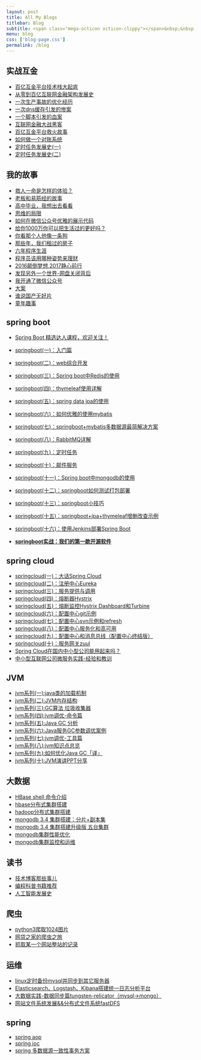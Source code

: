 ```yaml
---
layout: post
title: All My Blogs
titlebar: Blog
subtitle: <span class="mega-octicon octicon-clippy"></span>&nbsp;&nbsp; Take notes about everything new
menu: blog
css: ['blog-page.css']
permalink: /blog
---
```



## 实战互金

- [百亿互金平台技术栈大起底](http://www.trisonlu.com/arch/2017/06/30/technology-stack.html)
- [从零到百亿互联网金融架构发展史](http://www.trisonlu.com/%E6%9E%B6%E6%9E%84/2017/01/10/%E4%BB%8E%E9%9B%B6%E5%88%B0%E7%99%BE%E4%BA%BF%E4%BA%92%E8%81%94%E7%BD%91%E9%87%91%E8%9E%8D%E6%9E%B6%E6%9E%84%E5%8F%91%E5%B1%95%E5%8F%B2.html)
- [一次生产事故的优化经历](http://www.trisonlu.com/%E4%BC%98%E5%8C%96/2017/02/06/%E4%B8%80%E6%AC%A1%E7%94%9F%E4%BA%A7%E4%BA%8B%E6%95%85%E7%9A%84%E4%BC%98%E5%8C%96%E7%BB%8F%E5%8E%86.html)  
- [一次dns缓存引发的惨案](http://www.trisonlu.com/%E4%BC%98%E5%8C%96/2017/02/09/%E4%B8%80%E6%AC%A1dns%E7%BC%93%E5%AD%98%E5%BC%95%E5%8F%91%E7%9A%84%E6%83%A8%E6%A1%88.html)  
- [一个脚本引发的血案](http://www.trisonlu.com/%E4%BC%98%E5%8C%96/2017/02/12/%E4%B8%80%E4%B8%AA%E8%84%9A%E6%9C%AC%E5%BC%95%E5%8F%91%E7%9A%84%E8%A1%80%E6%A1%88.html)  
- [互联网金融大战黑客](http://www.trisonlu.com/%E4%BC%98%E5%8C%96/2017/02/15/%E4%BA%92%E8%81%94%E7%BD%91%E9%87%91%E8%9E%8D%E5%A4%A7%E6%88%98%E9%BB%91%E5%AE%A2.html)  
- [百亿互金平台救火故事](http://www.trisonlu.com/%E4%BC%98%E5%8C%96/2017/02/16/%E7%99%BE%E4%BA%BF%E4%BA%92%E9%87%91%E5%B9%B3%E5%8F%B0%E6%95%91%E7%81%AB%E6%95%85%E4%BA%8B.html)  
- [如何做一个对账系统](http://www.trisonlu.com/pay/2017/06/13/reconciliation-system.html)  
- [定时任务发展史(一)](http://www.trisonlu.com/java/2017/06/28/timer-task-develop-1.html)  
- [定时任务发展史(二)](http://www.trisonlu.com/java/2017/06/29/timer-task-develop-2.html)  

## 我的故事

- [救人一命是怎样的体验？](http://www.trisonlu.com/life/2017/06/25/save-a-life.html)  
- [老板和易筋经的故事](http://www.trisonlu.com/blog/2017/09/17/boss-anxious.html)  
- [高中毕业，我想出去看看](http://www.trisonlu.com/life/2017/07/03/pingjing-life.html)  
- [思维的局限](http://www.trisonlu.com/life/2017/05/19/Limitations-of-thinking.html)
- [如何在微信公众号优雅的展示代码](http://www.trisonlu.com/other/2017/05/15/wechat-markdown.html)
- [给你1000万你可以把生活过的更好吗？](http://www.trisonlu.com/life/2017/05/05/1000-and-life.html)
- [你看那个人他像一条狗](http://www.trisonlu.com/career/2017/03/26/programmer-confused.html)
- [那些年，我们租过的房子](http://www.trisonlu.com/life/2017/04/21/house-rented.html)
- [六年程序生涯](http://www.trisonlu.com/%E5%85%AD%E5%B9%B4/2016/11/20/%E5%85%AD%E5%B9%B4%E7%A8%8B%E5%BA%8F%E7%94%9F%E6%B6%AF.html)
- [程序员该用哪种姿势来理财](http://www.trisonlu.com/%E7%94%9F%E6%B4%BB/2016/05/08/%E7%A8%8B%E5%BA%8F%E5%91%98%E8%AF%A5%E7%94%A8%E5%93%AA%E7%A7%8D%E5%A7%BF%E5%8A%BF%E6%9D%A5%E7%90%86%E8%B4%A2.html)
- [2016颠倒梦想,2017静心前行](http://www.trisonlu.com/%E7%94%9F%E6%B4%BB/2017/01/01/2016%E9%A2%A0%E5%80%92%E6%A2%A6%E6%83%B3,2017%E9%9D%99%E5%BF%83%E5%89%8D%E8%A1%8C.html)
- [发现另外一个世界-网盘关闭背后](http://www.trisonlu.com/%E7%94%9F%E6%B4%BB/2017/01/18/%E5%8F%91%E7%8E%B0%E5%8F%A6%E5%A4%96%E4%B8%80%E4%B8%AA%E4%B8%96%E7%95%8C.html)
- [我开通了微信公众号](http://www.trisonlu.com/life/2017/04/26/open-wechat.html)
- [大案](http://www.trisonlu.com/life/2017/07/06/big-case.html)  
- [谁说国产无好片](http://www.trisonlu.com/movie/2017/08/06/china-good-movie.html)  
- [童年趣事](http://www.trisonlu.com/life/2017/07/29/childhood-fun.html)  


## spring boot 

- [Spring Boot 精选达人课程，欢迎关注！](http://gitbook.cn/gitchat/column/59f5daa149cd4330613605ba)  
- [springboot(一)：入门篇](http://www.trisonlu.com/springboot/2016/01/06/springboot(%E4%B8%80)-%E5%85%A5%E9%97%A8%E7%AF%87.html)
- [springboot(二)：web综合开发](http://www.trisonlu.com/springboot/2016/02/03/springboot(%E4%BA%8C)-web%E7%BB%BC%E5%90%88%E5%BC%80%E5%8F%91.html)
- [springboot(三)：Spring boot中Redis的使用](http://www.trisonlu.com/springboot/2016/03/06/springboot(%E4%B8%89)-Spring-Boot%E4%B8%ADRedis%E7%9A%84%E4%BD%BF%E7%94%A8.html)
- [springboot(四)：thymeleaf使用详解](http://www.trisonlu.com/springboot/2016/05/01/springboot(%E5%9B%9B)-thymeleaf%E4%BD%BF%E7%94%A8%E8%AF%A6%E8%A7%A3.html)
- [springboot(五)：spring data jpa的使用](http://www.trisonlu.com/springboot/2016/08/20/springboot(%E4%BA%94)-spring-data-jpa%E7%9A%84%E4%BD%BF%E7%94%A8.html)
- [springboot(六)：如何优雅的使用mybatis](http://www.trisonlu.com/springboot/2016/11/06/springboot(%E5%85%AD)-%E5%A6%82%E4%BD%95%E4%BC%98%E9%9B%85%E7%9A%84%E4%BD%BF%E7%94%A8mybatis.html)
- [springboot(七)：springboot+mybatis多数据源最简解决方案](http://www.trisonlu.com/springboot/2016/11/25/springboot(%E4%B8%83)-springboot+mybatis%E5%A4%9A%E6%95%B0%E6%8D%AE%E6%BA%90%E6%9C%80%E7%AE%80%E8%A7%A3%E5%86%B3%E6%96%B9%E6%A1%88.html)
- [springboot(八)：RabbitMQ详解](http://www.trisonlu.com/springboot/2016/11/30/springboot(%E5%85%AB)-RabbitMQ%E8%AF%A6%E8%A7%A3.html)
- [springboot(九)：定时任务](http://www.trisonlu.com/springboot/2016/12/02/springboot(%E4%B9%9D)-%E5%AE%9A%E6%97%B6%E4%BB%BB%E5%8A%A1.html)
- [springboot(十)：邮件服务](http://www.trisonlu.com/springboot/2017/05/06/springboot-mail.html)
- [springboot(十一)：Spring boot中mongodb的使用](http://www.trisonlu.com/springboot/2017/05/08/springboot-mongodb.html)
- [springboot(十二)：springboot如何测试打包部署](http://www.trisonlu.com/springboot/2017/05/09/springboot-deploy.html)
- [springboot(十三)：springboot小技巧](http://www.trisonlu.com/springboot/2017/06/22/springboot-tips.html)
- [springboot(十五)：springboot+jpa+thymeleaf增删改查示例](http://www.trisonlu.com/springboot/2017/09/23/spring-boot-jpa-thymeleaf-curd.html)  
- [springboot(十六)：使用Jenkins部署Spring Boot](http://www.trisonlu.com/springboot/2017/11/11/springboot-jenkins.html)

- **[springboot实战：我们的第一款开源软件](http://www.trisonlu.com/springboot/2016/09/26/springboot%E5%AE%9E%E6%88%98-%E6%88%91%E4%BB%AC%E7%9A%84%E7%AC%AC%E4%B8%80%E6%AC%BE%E5%BC%80%E6%BA%90%E8%BD%AF%E4%BB%B6.html)**

## spring cloud 

- [springcloud(一)：大话Spring Cloud](http://www.trisonlu.com/springcloud/2017/05/01/simple-springcloud.html)
- [springcloud(二)：注册中心Eureka](http://www.trisonlu.com/springcloud/2017/05/10/springcloud-eureka.html)
- [springcloud(三)：服务提供与调用](http://www.trisonlu.com/springcloud/2017/05/12/eureka-provider-constomer.html)
- [springcloud(四)：熔断器Hystrix](http://www.trisonlu.com/springcloud/2017/05/16/springcloud-hystrix.html)
- [springcloud(五)：熔断监控Hystrix Dashboard和Turbine](http://www.trisonlu.com/springcloud/2017/05/18/hystrix-dashboard-turbine.html)
- [springcloud(六)：配置中心git示例](http://www.trisonlu.com/springcloud/2017/05/22/springcloud-config-git.html)
- [springcloud(七)：配置中心svn示例和refresh](http://www.trisonlu.com/springcloud/2017/05/23/springcloud-config-svn-refresh.html)
- [springcloud(八)：配置中心服务化和高可用](http://www.trisonlu.com/springcloud/2017/05/25/springcloud-config-eureka.html)
- [springcloud(九)：配置中心和消息总线（配置中心终结版）](http://www.trisonlu.com/springcloud/2017/05/26/springcloud-config-eureka-bus.html)
- [springcloud(十)：服务网关zuul](http://www.trisonlu.com/springcloud/2017/06/01/gateway-service-zuul.html)  
- [Spring Cloud在国内中小型公司能用起来吗？](http://www.trisonlu.com/springcloud/2017/09/11/can-use-springcloud.html)   
- [中小型互联网公司微服务实践-经验和教训](http://www.trisonlu.com/springcloud/2017/10/19/micro-service-practice.html)


## JVM

- [jvm系列(一):java类的加载机制](http://www.trisonlu.com/jvm/2017/08/19/class-loading-principle.html)
- [jvm系列(二):JVM内存结构](http://www.trisonlu.com/jvm/2017/08/25/jvm-memory-structure.html)
- [jvm系列(三):GC算法 垃圾收集器](http://www.trisonlu.com/jvm/2017/08/29/GC-garbage-collection.html)
- [jvm系列(四):jvm调优-命令篇](http://www.trisonlu.com/jvm/2017/09/03/jvm-command.html)
- [jvm系列(五):Java GC 分析](http://www.trisonlu.com/jvm/2017/09/18/GC-Analysis.html)
- [jvm系列(六):Java服务GC参数调优案例](http://www.trisonlu.com/jvm/2017/09/19/GC-tuning.html)
- [jvm系列(七):jvm调优-工具篇](http://www.trisonlu.com/java/2017/02/22/jvm-tool.html)
- [jvm系列(八):jvm知识点总览](http://www.trisonlu.com/java/2017/03/01/jvm-overview.html)
- [jvm系列(九):如何优化Java GC「译」](http://www.trisonlu.com/jvm/2017/09/21/How-to-optimize-Java-GC.html)
- [jvm系列(十):JVM演讲PPT分享](http://www.trisonlu.com/jvm/2017/09/30/jvm-ppt.html)



## 大数据

- [HBase shell 命令介绍](http://www.trisonlu.com/hbase/2017/07/28/hbase-shell.html)  
- [hbase分布式集群搭建](http://www.trisonlu.com/hbase/2017/07/25/hbase-cluster-setup.html)  
- [hadoop分布式集群搭建](http://www.trisonlu.com/hadoop/2017/07/24/hadoop-cluster-setup.html) 
- [mongodb 3.4 集群搭建：分片+副本集](http://www.trisonlu.com/mongodb/2017/08/05/mongodb-cluster-setup.html)  
- [mongodb 3.4 集群搭建升级版 五台集群](http://www.trisonlu.com/mongodb/2017/08/16/install-mongodb-cluster.html)  
- [mongodb集群性能优化](http://www.trisonlu.com/mongodb/2017/09/01/mongodb-performance-optimization.html)  
- [mongodb集群监控和运维](http://www.trisonlu.com/mongodb/2017/09/06/mongodb-operation.html) 


## 读书

- [技术博客那些事儿](http://www.trisonlu.com/tech/2017/07/16/operating-technology-blog.html)  
- [编程科普书籍推荐](http://www.trisonlu.com/book/2017/06/06/book-list.html)
- [人工智能发展史](http://www.trisonlu.com/book/2017/06/10/intelligent-age.html)


## 爬虫

- [python3爬取1024图片](http://www.trisonlu.com/python/2016/10/30/python3%E7%88%AC%E5%8F%961024%E5%9B%BE%E7%89%87.html)
- [网贷之家的爬虫之旅](http://www.cnblogs.com/trisonlu/p/4423998.html)
- [抓取某一个网站整站的记录](http://www.cnblogs.com/trisonlu/p/5446199.html)


## 运维

- [linux定时备份mysql并同步到其它服务器](http://www.trisonlu.com/mysql/2016/09/09/linux%E5%AE%9A%E6%97%B6%E5%A4%87%E4%BB%BDmysql%E5%B9%B6%E5%90%8C%E6%AD%A5%E5%88%B0%E5%85%B6%E5%AE%83%E6%9C%8D%E5%8A%A1%E5%99%A8.html)
- [Elasticsearch、Logstash、Kibana搭建统一日志分析平台](http://www.cnblogs.com/trisonlu/p/4933103.html)
- [大数据实践-数据同步篇tungsten-relicator（mysql-&gt;mongo）](http://www.cnblogs.com/trisonlu/p/4918164.html)
- [网站文件系统发展&&分布式文件系统fastDFS](http://www.cnblogs.com/trisonlu/p/5344857.html)


## spring 

- [spring aop](http://www.cnblogs.com/trisonlu/p/5329550.html)
- [spring ioc](http://www.cnblogs.com/trisonlu/p/5311360.html)
- [spring 多数据源一致性事务方案](http://www.cnblogs.com/trisonlu/p/4977136.html)

